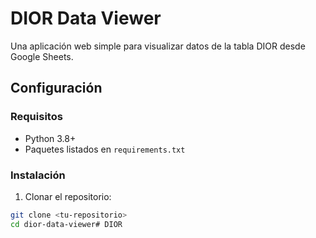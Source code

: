 # DIOR Data Viewer

Una aplicación web simple para visualizar datos de la tabla DIOR desde Google Sheets.

## Configuración

### Requisitos

- Python 3.8+
- Paquetes listados en `requirements.txt`

### Instalación

1. Clonar el repositorio:
```bash
git clone <tu-repositorio>
cd dior-data-viewer# DIOR
